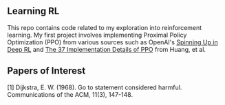 ## Learning RL
This repo contains code related to my exploration into reinforcement learning. My first project involves implementing Proximal Policy Optimization (PPO) from various sources such as OpenAI's [Spinning Up in Deep RL](https://spinningup.openai.com/en/latest/) and [The 37 Implementation Details of PPO](https://iclr-blog-track.github.io/2022/03/25/ppo-implementation-details/) from Huang, et al.

## Papers of Interest
<a id="1">[1]</a> 
Dijkstra, E. W. (1968). 
Go to statement considered harmful. 
Communications of the ACM, 11(3), 147-148.

